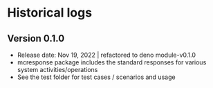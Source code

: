 # Historical logs

## Version 0.1.0

- Release date: Nov 19, 2022 | refactored to deno module-v0.1.0
- mcresponse package includes the standard responses for various system
  activities/operations
- See the test folder for test cases / scenarios and usage
